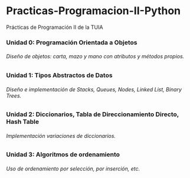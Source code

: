 # Practicas-Programacion-II-Python
Prácticas de Programación II de la TUIA
### Unidad 0: Programación Orientada a Objetos
###### Diseño de objetos: carta, mazo y mano con atributos y métodos propios.
### Unidad 1: Tipos Abstractos de Datos
###### Diseño e implementación de Stacks, Queues, Nodes, Linked List, Binary Trees.
### Unidad 2: Diccionarios, Tabla de Direccionamiento Directo, Hash Table
###### Implementación variaciones de diccionarios.
### Unidad 3: Algoritmos de ordenamiento
###### Uso de ordenamiento por selección, por inserción, etc.
